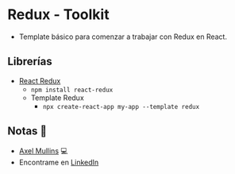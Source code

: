 # Redux - Toolkit

- Template básico para comenzar a trabajar con Redux en React.

## Librerías

- [React Redux](https://react-redux.js.org/introduction/getting-started)
    - `npm install react-redux`
    - Template Redux   
        - `npx create-react-app my-app --template redux`

## Notas 📢

- [Axel Mullins](https://github.com/AxelMullins) 💻
- Encontrame en [LinkedIn](https://www.linkedin.com/in/axel-mullins/)